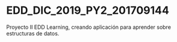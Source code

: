 # EDD_DIC_2019_PY2_201709144
Proyecto II EDD Learning, creando aplicación para aprender sobre estructuras de datos.
